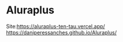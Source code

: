 # Aluraplus
Site:https://aluraplus-ten-tau.vercel.app/
https://daniperessanches.github.io/Aluraplus/
